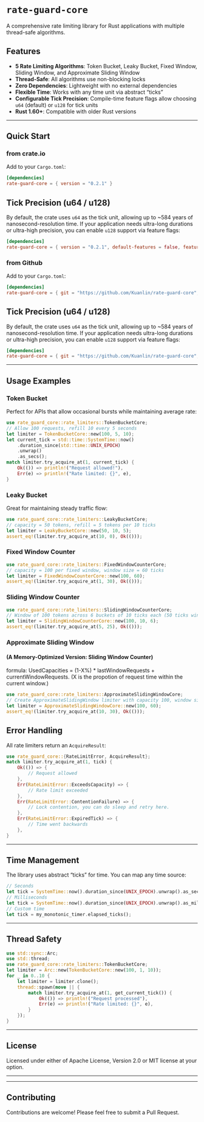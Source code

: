 # `rate-guard-core`
A comprehensive rate limiting library for Rust applications with multiple thread-safe algorithms.
## Features
- **5 Rate Limiting Algorithms**: Token Bucket, Leaky Bucket, Fixed Window, Sliding Window, and Approximate Sliding Window  
- **Thread-Safe**: All algorithms use non-blocking locks  
- **Zero Dependencies**: Lightweight with no external dependencies  
- **Flexible Time**: Works with any time unit via abstract “ticks”  
- **Configurable Tick Precision**: Compile-time feature flags allow choosing `u64` (default) or `u128` for tick units  
- **Rust 1.60+**: Compatible with older Rust versions  
---

## Quick Start

### from crate.io
Add to your `Cargo.toml`:
```toml
[dependencies]
rate-guard-core = { version = "0.2.1" }
```

## Tick Precision (u64 / u128)
By default, the crate uses `u64` as the tick unit, allowing up to ~584 years of nanosecond-resolution time.
If your application needs ultra-long durations or ultra-high precision, you can enable `u128` support via feature flags:

```toml
[dependencies]
rate-guard-core = { version = "0.2.1", default-features = false, features = ["tick_u128"] }
```

### from Github
Add to your `Cargo.toml`:
```toml
[dependencies]
rate-guard-core = { git = "https://github.com/Kuanlin/rate-guard-core", tag = "v0.2.1" }
```

## Tick Precision (u64 / u128)
By default, the crate uses `u64` as the tick unit, allowing up to ~584 years of nanosecond-resolution time.
If your application needs ultra-long durations or ultra-high precision, you can enable `u128` support via feature flags:

```toml
[dependencies]
rate-guard-core = { git = "https://github.com/Kuanlin/rate-guard-core", tag = "v0.2.1", default-features = false, features = ["tick_u128"] }
```

---

## Usage Examples
### Token Bucket
Perfect for APIs that allow occasional bursts while maintaining average rate:
```rust
use rate_guard_core::rate_limiters::TokenBucketCore;
// Allow 100 requests, refill 10 every 5 seconds
let limiter = TokenBucketCore::new(100, 5, 10); 
let current_tick = std::time::SystemTime::now() 
    .duration_since(std::time::UNIX_EPOCH)
    .unwrap()
    .as_secs();
match limiter.try_acquire_at(1, current_tick) {
    Ok(()) => println!("Request allowed!"),
    Err(e) => println!("Rate limited: {}", e),
}
```

### Leaky Bucket
Great for maintaining steady traffic flow:
```rust
use rate_guard_core::rate_limiters::LeakyBucketCore;
// capacity = 50 tokens, refill = 5 tokens per 10 ticks
let limiter = LeakyBucketCore::new(50, 10, 5);
assert_eq!(limiter.try_acquire_at(10, 0), Ok(()));
```
### Fixed Window Counter

```rust
use rate_guard_core::rate_limiters::FixedWindowCounterCore;
// capacity = 100 per fixed window, window size = 60 ticks
let limiter = FixedWindowCounterCore::new(100, 60);
assert_eq!(limiter.try_acquire_at(1, 30), Ok(()));
```

### Sliding Window Counter
```rust
use rate_guard_core::rate_limiters::SlidingWindowCounterCore;
// Window of 100 tokens across 6 buckets of 10 ticks each (50 ticks window)
let limiter = SlidingWindowCounterCore::new(100, 10, 6);
assert_eq!(limiter.try_acquire_at(5, 25), Ok(()));
```

### Approximate Sliding Window
#### (A Memory-Optimized Version: Sliding Window Counter)
formula: UsedCapacities = (1-X%) * lastWindowRequests + currentWindowRequests.   (X is the propotion of request time within the current window.)
```rust
use rate_guard_core::rate_limiters::ApproximateSlidingWindowCore;
// Create ApproximateSlidingWindow limiter with capacity 100, window size 60 ticks
let limiter = ApproximateSlidingWindowCore::new(100, 60);
assert_eq!(limiter.try_acquire_at(10, 30), Ok(()));
```

## Error Handling
All rate limiters return an `AcquireResult`:
```rust
use rate_guard_core::{RateLimitError, AcquireResult};
match limiter.try_acquire_at(1, tick) {
    Ok(()) => {
        // Request allowed
    },
    Err(RateLimitError::ExceedsCapacity) => {
        // Rate limit exceeded
    },
    Err(RateLimitError::ContentionFailure) => {
        // Lock contention, you can do sleep and retry here.
    },
    Err(RateLimitError::ExpiredTick) => {
        // Time went backwards
    },
}
```

---
## Time Management
The library uses abstract “ticks” for time. You can map any time source:
```rust
// Seconds
let tick = SystemTime::now().duration_since(UNIX_EPOCH).unwrap().as_secs();
// Milliseconds
let tick = SystemTime::now().duration_since(UNIX_EPOCH).unwrap().as_millis() as u64;
// Custom time
let tick = my_monotonic_timer.elapsed_ticks();
```

---
## Thread Safety
```rust
use std::sync::Arc;
use std::thread;
use rate_guard_core::rate_limiters::TokenBucketCore;
let limiter = Arc::new(TokenBucketCore::new(100, 1, 10));
for _ in 0..10 {
    let limiter = limiter.clone();
    thread::spawn(move || {
        match limiter.try_acquire_at(1, get_current_tick()) {
            Ok(()) => println!("Request processed"),
            Err(e) => println!("Rate limited: {}", e),
        }
    });
}
```
---

## License
Licensed under either of Apache License, Version 2.0 or MIT license at your option.

---
---
## Contributing
Contributions are welcome! Please feel free to submit a Pull Request.

